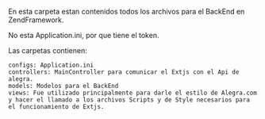 En esta carpeta estan contenidos todos los archivos para el BackEnd en ZendFramework. 

No esta Application.ini, por que tiene el token.

Las carpetas contienen:

    configs: Application.ini
    controllers: MainController para comunicar el Extjs con el Api de alegra.
    models: Modelos para el BackEnd
    views: Fue utilizado principalmente para darle el estilo de Alegra.com y hacer el llamado a los archivos Scripts y de Style necesarios para el funcionamiento de Extjs.

